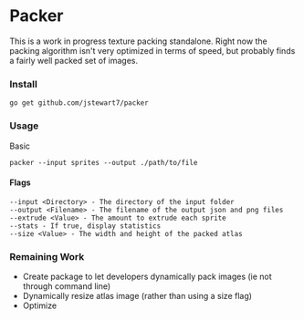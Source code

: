 # Packer
This is a work in progress texture packing standalone. Right now the packing algorithm isn't very optimized in terms of speed, but probably finds a fairly well packed set of images.

### Install
```
go get github.com/jstewart7/packer
```
### Usage
Basic
```
packer --input sprites --output ./path/to/file
```
#### Flags
```
--input <Directory> - The directory of the input folder
--output <Filename> - The filename of the output json and png files
--extrude <Value> - The amount to extrude each sprite
--stats - If true, display statistics
--size <Value> - The width and height of the packed atlas
```

### Remaining Work
* Create package to let developers dynamically pack images (ie not through command line)
* Dynamically resize atlas image (rather than using a size flag)
* Optimize

